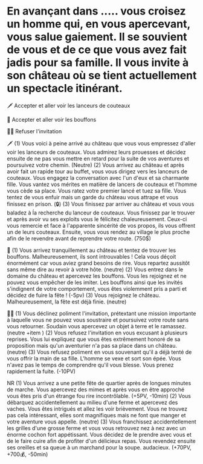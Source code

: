 # En avançant dans ..... vous croisez un homme qui, en vous apercevant, vous salue gaiement. Il se souvient de vous et de ce que vous avez fait jadis pour sa famille. Il vous invite à son château où se tient actuellement un spectacle itinérant.

🗡 Accepter et aller voir les lanceurs de couteaux

🤡 Accepter et aller voir les bouffons

🙅‍♂️ Refuser l'invitation

🗡
(1) Vous voici à peine arrivé au château que vous vous empressez d'aller voir les lanceurs de couteaux. Vous admirez leurs prouesses et décidez ensuite de ne pas vous mettre en retard pour la suite de vos aventures et poursuivez votre chemin.
(Neutre)
(2) Vous arrivez au château et après avoir fait un rapide tour au buffet, vous vous dirigez vers les lanceurs de couteaux. Vous engagez la conversation avec l'un d'eux et sa charmante fille. Vous vantez vos mérites en matière de lancers de couteaux et l'homme vous cède sa place. Vous ratez votre premier lancé et tuez sa fille. Vous tentez de vous enfuir mais un garde du château vous attrape et vous finissez en prison. 
(🔒)
(3) Vous finissez par arriver au château et vous vous baladez à ĺa recherche du lanceur de couteaux. Vous finissez par le trouver et après avoir vu ses exploits vous le félicitez chaleureusement. Ceux-ci vous remercie et face à l'apparente sincérité de vos propos, ils vous offrent un de leurs couteaux. Ensuite, vous vous rendez au village le plus proche afin de le revendre avant de reprendre votre route.
(750$)

🤡
(1) Vous arrivez tranquillement au château et tentez de trouver les bouffons. Malheureusement, ils sont introuvables ! Cela vous déçoit énormément car vous aviez grand besoins de rire. Vous repartez aussitôt sans même dire au revoir à votre hôte.
(neutre)
(2) Vous entrez dans le domaine du château et apercevez les bouffons. Vous les rejoignez et ne pouvez vous empêcher de les imiter. Les bouffons ainsi que les invités s'indignent de votre comportement, vous êtes violemment pris a parti et décidez de fuire la fête ! 
(-5pv)
(3) Vous rejoignez le château. Malheureusement, la fête est déjà finie. 
(neutre)

🙅‍♂️
(1) Vous déclinez poliment l'invitation, prétextant une mission importante à laquelle vous ne pouvez vous soustraire et poursuivez votre route sans vous retourner. Soudain vous apercevez un objet à terre et le ramassez.
(neutre +item )
(2) Vous refusez l'invitation en vous excusant à plusieurs reprises. Vous lui expliquez que vous êtes extrêmement honoré de sa proposition mais qu'un aventurier n'a pas sa place dans un château.  
(neutre)
(3) Vous refusez poliment en vous souvenant qu'il a déjà tenté de vous offrir la main de sa fille. L'homme se vexe et sort son épée. Vous n'avez pas le temps de comprendre qu'il vous blesse. Vous prenez rapidement la fuite.
(-10PV)

NR
(1) Vous arrivez a une petite fête de quartier après de longues minutes de marche. Vous apercevez des mimes et après vous en être approché vous êtes pris d'un étrange fou rire incontrôlable. 
(+5PV, -10min)
(2) Vous débarquez accidentellement au milieu d'une ferme et apercevez des vaches. Vous êtes intrigués et allez les voir brièvement. Vous ne trouvez pas cela intéressant, elles sont magnifiques mais ne font que manger et votre aventure vous appelle. 
(neutre)
(3) Vous franchissez accidentellement les grilles d'une grosse ferme et vous vous retrouvez nez à nez avec un énorme cochon fort appétissant. Vous décidez de le prendre avec vous et de le faire cuire afin de profiter d'un délicieux repas. Vous revendez ensuite ses oreilles et sa queue à un marchand pour la soupe. audacieux.
(+70PV, +700💰, -50min)
